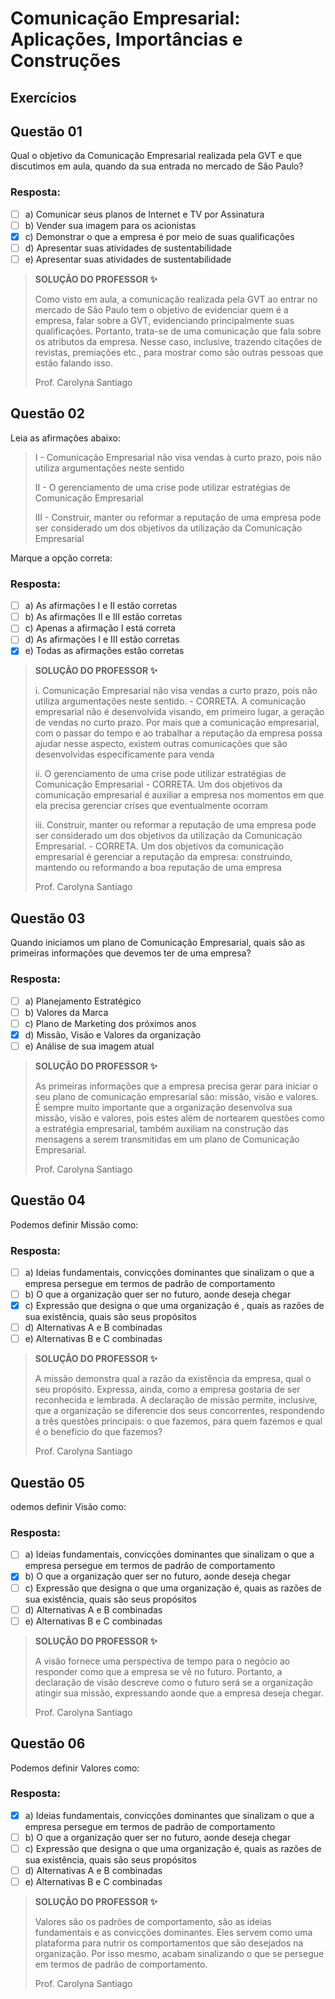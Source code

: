 # Comunicação Empresarial: Aplicações, Importâncias e Construções


## Exercícios


## Questão 01 
​Qual o objetivo da Comunicação Empresarial realizada pela GVT e que discutimos em aula, quando da sua entrada no mercado de São Paulo?

### Resposta:
- [ ] a) Comunicar seus planos de Internet e TV por Assinatura
- [ ] b) ​Vender sua imagem para os acionistas
- [x] c) ​Demonstrar o que a empresa é por meio de suas qualificações
- [ ] d) ​Apresentar suas atividades de sustentabilidade​
- [ ] e) ​Apresentar suas atividades de sustentabilidade​

> **SOLUÇÃO DO PROFESSOR ✨**
>
> Como visto em aula, a comunicação realizada pela GVT ao entrar no mercado de São Paulo tem o objetivo de evidenciar quem é a empresa, falar sobre a GVT, evidenciando principalmente suas qualificações. Portanto, trata-se de uma comunicação que fala sobre os atributos da empresa. Nesse caso, inclusive, trazendo citações de revistas, premiações etc., para mostrar como são outras pessoas que estão falando isso.
>
> Prof. Carolyna Santiago


## Questão 02 
Leia as afirmações abaixo:

> I - Comunicação Empresarial não visa vendas à curto prazo, pois não utiliza argumentações neste sentido
> 
> II - O gerenciamento de uma crise pode utilizar estratégias de Comunicação Empresarial
> 
> III - Construir, manter ou reformar a reputação de uma empresa pode ser considerado um dos objetivos da utilização da Comunicação Empresarial

Marque a opção correta:

### Resposta:
- [ ] a) ​As afirmações I e II estão corretas
- [ ] b) As afirmações II e III estão corretas
- [ ] c) Apenas a afirmação I está correta
- [ ] d) ​As afirmações I e III estão corretas
- [x] e) ​Todas as afirmações estão corretas

> **SOLUÇÃO DO PROFESSOR ✨**
>
> i. Comunicação Empresarial não visa vendas a curto prazo, pois não utiliza argumentações neste sentido. - CORRETA. A comunicação empresarial não é desenvolvida visando, em primeiro lugar, a geração de vendas no curto prazo. Por mais que a comunicação empresarial, com o passar do tempo e ao trabalhar a reputação da empresa possa ajudar nesse aspecto, existem outras comunicações que são desenvolvidas especificamente para venda
>
> ii. O gerenciamento de uma crise pode utilizar estratégias de Comunicação Empresarial - CORRETA. Um dos objetivos da comunicação empresarial é auxiliar a empresa nos momentos em que ela precisa gerenciar crises que eventualmente ocorram
>
> iii. Construir, manter ou reformar a reputação de uma empresa pode ser considerado um dos objetivos da utilização da Comunicação Empresarial. - CORRETA. Um dos objetivos da comunicação empresarial é gerenciar a reputação da empresa: construindo, mantendo ou reformando a boa reputação de uma empresa
>
> Prof. Carolyna Santiago


## Questão 03 
Quando iniciamos um plano de Comunicação Empresarial, quais são as primeiras informações que devemos ter de uma empresa?

### Resposta:
- [ ] a) ​Planejamento Estratégico
- [ ] b) Valores da Marca
- [ ] c) ​Plano de Marketing dos próximos anos
- [x] d) ​Missão, Visão e Valores da organização
- [ ] e) ​Análise de sua imagem atual

> **SOLUÇÃO DO PROFESSOR ✨**
>
> ​As primeiras informações que a empresa precisa gerar para iniciar o seu plano de comunicação empresarial são: missão, visão e valores. É sempre muito importante que a organização desenvolva sua missão, visão e valores, pois estes além de nortearem questões como a estratégia empresarial, também auxiliam na construção das mensagens a serem transmitidas em um plano de Comunicação Empresarial.
>
> Prof. Carolyna Santiago

## Questão 04 
Podemos definir Missão como:

### Resposta:
- [ ] a) ​Ideias fundamentais, convicções dominantes que sinalizam o que a empresa persegue em termos de padrão de comportamento
- [ ] b) ​O que a organização quer ser no futuro, aonde deseja chegar
- [x] c) Expressão que designa o que uma organização é , quais as razões de sua existência, quais são seus propósitos
- [ ] d) ​Alternativas A e B combinadas
- [ ] e) ​Alternativas B e C combinadas

> **SOLUÇÃO DO PROFESSOR ✨**
>
> ​A missão demonstra qual a razão da existência da empresa, qual o seu propósito. Expressa, ainda, como a empresa gostaria de ser reconhecida e lembrada. A declaração de missão permite, inclusive, que a organização se diferencie dos seus concorrentes, respondendo a três questões principais: o que fazemos, para quem fazemos e qual é o benefício do que fazemos?
>
> Prof. Carolyna Santiago


## Questão 05 
odemos definir Visão como:

### Resposta:
- [ ] a) ​Ideias fundamentais, convicções dominantes que sinalizam o que a empresa persegue em termos de padrão de comportamento
- [x] b) ​O que a organização quer ser no futuro, aonde deseja chegar
- [ ] c) ​Expressão que designa o que uma organização é, quais as razões de sua existência, quais são seus propósitos
- [ ] d) ​Alternativas A e B combinadas
- [ ] e) ​Alternativas B e C combinadas

> **SOLUÇÃO DO PROFESSOR ✨**
>
> A visão fornece uma perspectiva de tempo para o negócio ao responder como que a empresa se vê no futuro. Portanto, a declaração de visão descreve como o futuro será se a organização atingir sua missão, expressando aonde que a empresa deseja chegar.
>
> Prof. Carolyna Santiago


## Questão 06 
​Podemos definir Valores como:

### Resposta:
- [x] a) ​Ideias fundamentais, convicções dominantes que sinalizam o que a empresa persegue em termos de padrão de comportamento
- [ ] b) O que a organização quer ser no futuro, aonde deseja chegar
- [ ] c) ​Expressão que designa o que uma organização é, quais as razões de sua existência, quais são seus propósitos
- [ ] d) ​Alternativas A e B combinadas
- [ ] e) ​Alternativas B e C combinadas

> **SOLUÇÃO DO PROFESSOR ✨**
>
> ​Valores são os padrões de comportamento, são as ideias fundamentais e as convicções dominantes. Eles servem como uma plataforma para nutrir os comportamentos que são desejados na organização. Por isso mesmo, acabam sinalizando o que se persegue em termos de padrão de comportamento.
>
> Prof. Carolyna Santiago